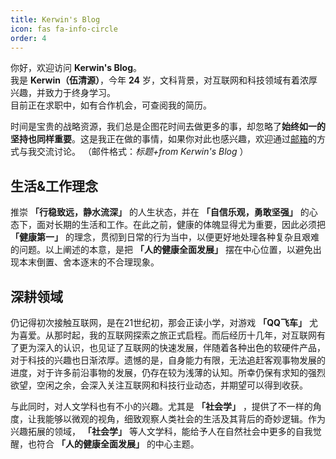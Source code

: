 ```yaml
---
title: Kerwin's Blog
icon: fas fa-info-circle
order: 4
---
```


你好，欢迎访问 **Kerwin's Blog**。  
我是 **Kerwin（伍清源）**，今年 **24** 岁，文科背景，对互联网和科技领域有着浓厚兴趣，并致力于终身学习。  
目前正在求职中，如有合作机会，可查阅我的简历。  

时间是宝贵的战略资源，我们总是企图花时间去做更多的事，却忽略了**始终如一的坚持也同样重要**。这是我正在做的事情，如果你对此也感兴趣，欢迎通过[邮箱](mailto:Kerwin0766@gmail.com)的方式与我交流讨论。 （邮件格式：*标题+from Kerwin's Blog* ）

## 生活&工作理念
推崇 **「行稳致远，静水流深」** 的人生状态，并在 **「自信乐观，勇敢坚强」** 的心态下，面对长期的生活和工作。在此之前，健康的体魄显得尤为重要，因此必须把 **「健康第一」** 的理念，贯彻到日常的行为当中，以便更好地处理各种复杂且艰难的问题。以上阐述的本意，是把 **「人的健康全面发展」** 摆在中心位置，以避免出现本末倒置、舍本逐末的不合理现象。

## 深耕领域
仍记得初次接触互联网，是在21世纪初，那会正读小学，对游戏 **「QQ飞车」** 尤为喜爱。从那时起，我的互联网探索之旅正式启程。而后经历十几年，对互联网有了更为深入的认识，也见证了互联网的快速发展，伴随着各种出色的软硬件产品，对于科技的兴趣也日渐浓厚。遗憾的是，自身能力有限，无法追赶客观事物发展的进度，对于许多前沿事物的发展，仍存在较为浅薄的认知。所幸仍保有求知的强烈欲望，空闲之余，会深入关注互联网和科技行业动态，并期望可以得到收获。  

与此同时，对人文学科也有不小的兴趣。尤其是 **「社会学」** ，提供了不一样的角度，让我能够以微观的视角，细致观察人类社会的生活及其背后的奇妙逻辑。作为兴趣拓展的领域， **「社会学」** 等人文学科，能给予人在自然社会中更多的自我觉醒，也符合 **「人的健康全面发展」** 的中心主题。
